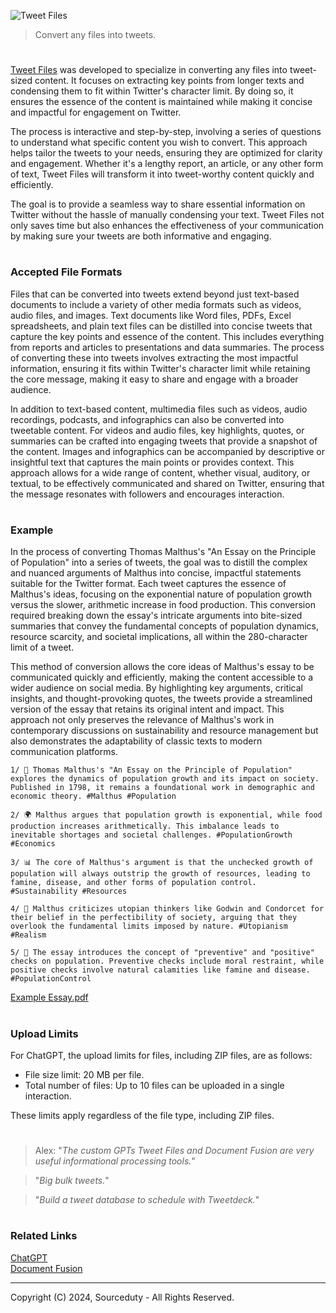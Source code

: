 ![Tweet Files](https://github.com/user-attachments/assets/00bed3ea-f969-4c01-b59c-865533106b1a)

> Convert any files into tweets.

#

[Tweet Files](https://chatgpt.com/g/g-jJRoFETYE-tweet-files) was developed to specialize in converting any files into tweet-sized content. It focuses on extracting key points from longer texts and condensing them to fit within Twitter's character limit. By doing so, it ensures the essence of the content is maintained while making it concise and impactful for engagement on Twitter.

The process is interactive and step-by-step, involving a series of questions to understand what specific content you wish to convert. This approach helps tailor the tweets to your needs, ensuring they are optimized for clarity and engagement. Whether it's a lengthy report, an article, or any other form of text, Tweet Files will transform it into tweet-worthy content quickly and efficiently.

The goal is to provide a seamless way to share essential information on Twitter without the hassle of manually condensing your text. Tweet Files not only saves time but also enhances the effectiveness of your communication by making sure your tweets are both informative and engaging.

#
### Accepted File Formats


Files that can be converted into tweets extend beyond just text-based documents to include a variety of other media formats such as videos, audio files, and images. Text documents like Word files, PDFs, Excel spreadsheets, and plain text files can be distilled into concise tweets that capture the key points and essence of the content. This includes everything from reports and articles to presentations and data summaries. The process of converting these into tweets involves extracting the most impactful information, ensuring it fits within Twitter's character limit while retaining the core message, making it easy to share and engage with a broader audience.

In addition to text-based content, multimedia files such as videos, audio recordings, podcasts, and infographics can also be converted into tweetable content. For videos and audio files, key highlights, quotes, or summaries can be crafted into engaging tweets that provide a snapshot of the content. Images and infographics can be accompanied by descriptive or insightful text that captures the main points or provides context. This approach allows for a wide range of content, whether visual, auditory, or textual, to be effectively communicated and shared on Twitter, ensuring that the message resonates with followers and encourages interaction.

#
### Example

In the process of converting Thomas Malthus's "An Essay on the Principle of Population" into a series of tweets, the goal was to distill the complex and nuanced arguments of Malthus into concise, impactful statements suitable for the Twitter format. Each tweet captures the essence of Malthus's ideas, focusing on the exponential nature of population growth versus the slower, arithmetic increase in food production. This conversion required breaking down the essay's intricate arguments into bite-sized summaries that convey the fundamental concepts of population dynamics, resource scarcity, and societal implications, all within the 280-character limit of a tweet.

This method of conversion allows the core ideas of Malthus's essay to be communicated quickly and efficiently, making the content accessible to a wider audience on social media. By highlighting key arguments, critical insights, and thought-provoking quotes, the tweets provide a streamlined version of the essay that retains its original intent and impact. This approach not only preserves the relevance of Malthus's work in contemporary discussions on sustainability and resource management but also demonstrates the adaptability of classic texts to modern communication platforms.

```
1/ 📝 Thomas Malthus's "An Essay on the Principle of Population" explores the dynamics of population growth and its impact on society. Published in 1798, it remains a foundational work in demographic and economic theory. #Malthus #Population

2/ 🌍 Malthus argues that population growth is exponential, while food production increases arithmetically. This imbalance leads to inevitable shortages and societal challenges. #PopulationGrowth #Economics

3/ 📊 The core of Malthus's argument is that the unchecked growth of population will always outstrip the growth of resources, leading to famine, disease, and other forms of population control. #Sustainability #Resources

4/ 🤔 Malthus criticizes utopian thinkers like Godwin and Condorcet for their belief in the perfectibility of society, arguing that they overlook the fundamental limits imposed by nature. #Utopianism #Realism

5/ 🌱 The essay introduces the concept of "preventive" and "positive" checks on population. Preventive checks include moral restraint, while positive checks involve natural calamities like famine and disease. #PopulationControl
```

[Example Essay.pdf](https://github.com/user-attachments/files/16623651/Example.Essay.pdf)

#
### Upload Limits

For ChatGPT, the upload limits for files, including ZIP files, are as follows:

- File size limit: 20 MB per file.
- Total number of files: Up to 10 files can be uploaded in a single interaction.

These limits apply regardless of the file type, including ZIP files.

#

> Alex: "*The custom GPTs Tweet Files and Document Fusion are very useful informational processing tools.*"

> "*Big bulk tweets.*"

> "*Build a tweet database to schedule with Tweetdeck.*"

#
### Related Links

[ChatGPT](https://github.com/sourceduty/ChatGPT)
<br>
[Document Fusion](https://chatgpt.com/g/g-KfDrCWbYq-document-fusion)

***
Copyright (C) 2024, Sourceduty - All Rights Reserved.
